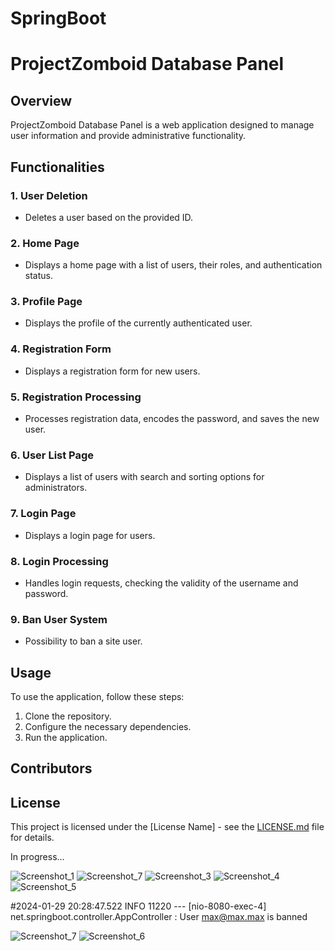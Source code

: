 # SpringBoot

# ProjectZomboid Database Panel

## Overview

ProjectZomboid Database Panel is a web application designed to manage user information and provide administrative functionality.

## Functionalities

### 1. User Deletion
   - Deletes a user based on the provided ID.

### 2. Home Page
   - Displays a home page with a list of users, their roles, and authentication status.

### 3. Profile Page
   - Displays the profile of the currently authenticated user.

### 4. Registration Form
   - Displays a registration form for new users.

### 5. Registration Processing
   - Processes registration data, encodes the password, and saves the new user.

### 6. User List Page
   - Displays a list of users with search and sorting options for administrators.

### 7. Login Page
   - Displays a login page for users.

### 8. Login Processing
   - Handles login requests, checking the validity of the username and password.

### 9. Ban User System
   - Possibility to ban a site user.


## Usage

To use the application, follow these steps:

1. Clone the repository.
2. Configure the necessary dependencies.
3. Run the application.

## Contributors


## License

This project is licensed under the [License Name] - see the [LICENSE.md](LICENSE.md) file for details.


In progress...


![Screenshot_1](https://github.com/CookieVortex/SpringBoot/assets/24642100/bead5b17-62aa-4da9-8fda-23d1d6e3be3f)
![Screenshot_7](https://github.com/CookieVortex/SpringBoot/assets/24642100/f7610ee8-c677-47f5-974d-aede7e46187d)
![Screenshot_3](https://github.com/CookieVortex/SpringBoot/assets/24642100/862b13f0-5561-4982-bc8e-f0313b2b8bed)
![Screenshot_4](https://github.com/CookieVortex/SpringBoot/assets/24642100/51ae109a-8eea-46ec-88ce-6af5566a6007)
![Screenshot_5](https://github.com/CookieVortex/SpringBoot/assets/24642100/70ae90d7-fab9-4bda-bdb0-b77997f55142)

#2024-01-29 20:28:47.522  INFO 11220 --- [nio-8080-exec-4] net.springboot.controller.AppController  : User max@max.max is banned

![Screenshot_7](https://github.com/CookieVortex/SpringBoot/assets/24642100/5bd6f13a-b91f-4165-bd78-5c167e25fe48)
![Screenshot_6](https://github.com/CookieVortex/SpringBoot/assets/24642100/d2819015-3125-4296-969d-6c0fe98021da)




